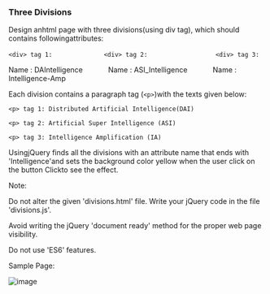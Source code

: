 ### Three Divisions

Design  anhtml page with three divisions(using div tag), which should contains followingattributes:

`<div> tag 1:`          &nbsp;   &nbsp;&nbsp;  &emsp;      &emsp;&emsp;&emsp;&emsp;                  `<div> tag 2:`                &emsp;&emsp;&emsp;&emsp;&emsp;&emsp;&emsp;&emsp;&emsp;                             `<div> tag 3:`

Name : DAIntelligence         &emsp;&emsp;&emsp;         Name : ASI_Intelligence                &emsp;&emsp;&emsp;     Name : Intelligence-Amp

 

Each division contains a paragraph tag (`<p>`)with the texts given below:

`<p> tag 1: Distributed Artificial Intelligence(DAI)`

`<p> tag 2: Artificial Super Intelligence (ASI)`

`<p> tag 3: Intelligence Amplification (IA)`

 UsingjQuery finds all the divisions with an attribute name that ends with 'Intelligence'and sets the background color yellow when the user click on the button Clickto see the effect.

Note: 

Do not alter the given 'divisions.html' file.  Write your jQuery code in the file 'divisions.js'.


Avoid writing the jQuery 'document ready' method for the proper web page visibility.

Do not use 'ES6' features.


Sample Page:

![image](https://github.com/abhisheks008/Cognizant-Java-FSE-Hands-ons-2023/assets/68724349/136a8f7b-d539-4dd7-b16b-50740da136bc)



